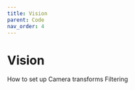 ```yaml
---
title: Vision
parent: Code
nav_order: 4
---
```


# Vision
How to set up
Camera transforms
Filtering




